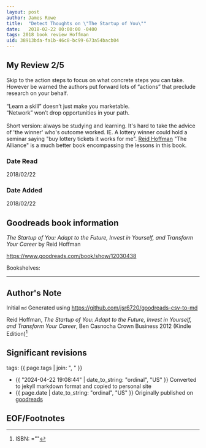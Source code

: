 ```yaml
---
layout: post
author: James Rowe
title:  "Detect Thoughts on \"The Startup of You\""
date:   2018-02-22 00:00:00 -0400
tags: 2018 book review Hoffman 
uid: 38913bda-fa1b-46c8-bc99-673a54bacb04
---
```


<!-- highly dependent on how you personally use jekyll templates, and how you want this to show up -->
<!-- escape any jekyll keys with double brackets -->

## My Review 2/5

Skip to the action steps to focus on what concrete steps you can take. However be warned the authors put forward lots of “actions” that preclude research on your behalf. <br/><br/>“Learn a skill” doesn’t just make you marketable. <br/>“Network” won’t drop opportunities in your path.<br/><br/>Short version: always be studying and learning. It's hard to take the advice of 'the winner' who's outcome worked. IE. A lottery winner could hold a seminar saying "buy lottery tickets it works for me". [Reid Hoffman](https://www.goodreads.com/author/show/5039437) "The Alliance" is a much better book encompassing the lessons in this book.

### Date Read
2018/02/22

### Date Added
2018/02/22

## Goodreads book information

*The Startup of You: Adapt to the Future, Invest in Yourself, and Transform Your Career* by Reid Hoffman

https://www.goodreads.com/book/show/12030438

Bookshelves: 

---

## Author's Note

Initial `md` Generated using https://github.com/jsr6720/goodreads-csv-to-md

Reid Hoffman, *The Startup of You: Adapt to the Future, Invest in Yourself, and Transform Your Career*, Ben Casnocha Crown Business 2012 (Kindle Edition)[^1]

## Significant revisions

tags: {{ page.tags | join: ", " }} <!-- todo move this somewhere -->

- {{ "2024-04-22 19:08:44" | date_to_string: "ordinal", "US" }} Converted to jekyll markdown format and copied to personal site
- {{ page.date | date_to_string: "ordinal", "US" }} Originally published on [goodreads](https://www.goodreads.com)

## EOF/Footnotes

[^1]: ISBN: =""